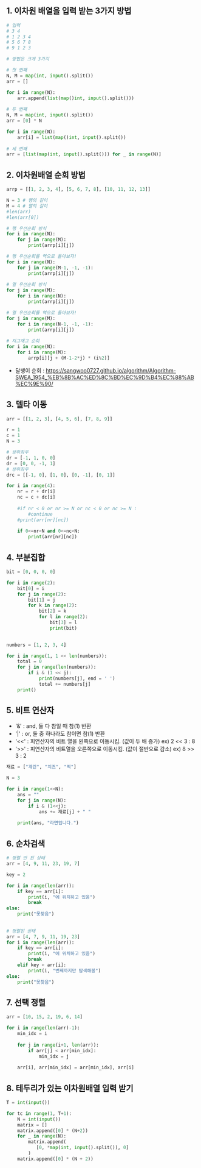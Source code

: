 ## 1. 이차원 배열을 입력 받는 3가지 방법

```python
# 입력
# 3 4
# 1 2 3 4
# 5 6 7 8
# 9 1 2 3

# 방법은 크게 3가지

# 첫 번째
N, M = map(int, input().split())
arr = []

for i in range(N):
    arr.append(list(map()int, input().split()))
    
# 두 번째
N, M = map(int, input().split())
arr = [0] * N

for i in range(N):
    arr[i] = list(map()int, input().split())
    
# 세 번째
arr = [list(map(int, input().split())) for _ in range(N)]
```



## 2. 이차원배열 순회 방법

```python
arrp = [[1, 2, 3, 4], [5, 6, 7, 8], [10, 11, 12, 13]]

N = 3 # 행의 길이
M = 4 # 열의 길이
#len(arr)
#len(arr[0])

# 행 우선순회 방식
for i in range(N):
    for j in range(M):
        print(arrp[i][j])

# 행 우선순회를 역으로 돌아보자!
for i in range(N):
    for j in range(M-1, -1, -1):
        print(arrp[i][j])
        
# 열 우선순회 방식
for j in range(M):
    for i in range(N):
        print(arrp[i][j])

# 열 우선순회를 역으로 돌아보자!
for j in range(M):
    for i in range(N-1, -1, -1):
        print(arrp[i][j])
        
# 지그재그 순회
for i in range(N):
    for i in range(M):
        arrp[i][j + (M-1-2*j) * (i%2)]
```

- 달팽이 순회 : https://sangwoo0727.github.io/algorithm/Algorithm-SWEA_1954_%EB%8B%AC%ED%8C%BD%EC%9D%B4%EC%88%AB%EC%9E%90/



## 3. 델타 이동

```python
arr = [[1, 2, 3], [4, 5, 6], [7, 8, 9]]

r = 1
c = 1
N = 3

# 상하좌우
dr = [-1, 1, 0, 0]
dr = [0, 0, -1, 1]
# 상하좌우
drc = [[-1, 0], [1, 0], [0, -1], [0, 1]]

for i in range(4):
    nr = r + dr[i]
    nc = c + dc[i]
    
    #if nr < 0 or nr >= N or nc < 0 or nc >= N :
        #continue
    #print(arr[nr][nc])
    
    if 0<=nr<N and 0<=nc<N:
        print(arr[nr][nc])
```



## 4. 부분집합

```python
bit = [0, 0, 0, 0]

for i in range(2):
	bit[0] = i
    for j in range(2):
        bit[1] = j
        for k in range(2):
            bit[2] = k
            for l in range(2):
                bit[3] = l
                print(bit)
                
```

```python
numbers = [1, 2, 3, 4]

for i in range(1, 1 << len(numbers)):
    total = 0
    for j in range(len(numbers)):
        if i & (1 << j):
            print(numbers[j], end = ' ')
            total += numbers[j]
    print()

```



## 5. 비트 연산자

- '&' : and, 둘 다 참일 때 참(1) 반환 
- '|' : or, 둘 중 하나라도 참이면 참(1) 반환
- '<<' : 피연산자의 비트 열을 왼쪽으로 이동시킴. (값이 두 배 증가)  ex) 2 << 3 : 8
- '>>' : 피연산자의 비트열을 오른쪽으로 이동시킴. (값이 절반으로 감소) ex) 8 >> 3 : 2

```python
재료 = ["계란", "치즈", "떡"]

N = 3

for i in range(1<<N):
    ans = ""
    for j in range(N):
        if i & (1<<j):
            ans += 재료[j] + " "
            
    print(ans, "라면입니다.")
```



## 6. 순차검색

```python
# 정렬 안 된 상태
arr = [4, 9, 11, 23, 19, 7]

key = 2

for i in range(len(arr)):
	if key == arr[i]:
        print(i, "에 위치하고 있음")
        break
else:
    print("못찾음")
    
    
# 정렬된 상태
arr = [4, 7, 9, 11, 19, 23]
for i in range(len(arr)):
    if key == arr[i]:
        print(i, "에 위치하고 있음")
        break
    elif key < arr[i]:
        print(i, "번째까지만 탐색해봄")
else:
    print("못찾음")
```



## 7. 선택 정렬

```python
arr = [10, 15, 2, 19, 6, 14]

for i in range(len(arr)-1):
    min_idx = i
    
    for j in range(i+1, len(arr)):
        if arr[j] < arr[min_idx]:
            min_idx = j
    
    arr[i], arr[min_idx] = arr[min_idx], arr[i]
```



## 8. 테두리가 있는 이차원배열 입력 받기

```python
T = int(input())

for tc in range(1, T+1):
    N = int(input())
    matrix = []
    matrix.append([0] * (N+2))
    for _ in range(N):
        matrix.append(
           [0, *map(int, input().split()), 0]
        )
    matrix.append([0] * (N + 2))
```

